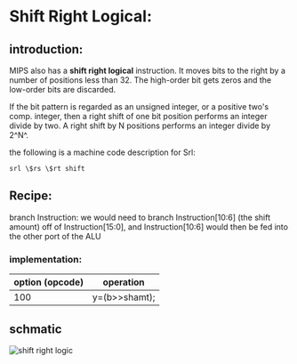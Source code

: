 # Shift Right Logical:

## introduction:

MIPS also has a **shift right logical** instruction. It moves bits to
the right by a number of positions less than 32. The high-order bit gets
zeros and the low-order bits are discarded.

If the bit pattern is regarded as an unsigned integer, or a positive
two\'s comp. integer, then a right shift of one bit position performs an
integer divide by two. A right shift by N positions performs an integer
divide by 2^N^.

the following is a machine code description for Srl:
```assembly
srl \$rs \$rt shift
```

## Recipe:

branch Instruction: we would need to branch Instruction\[10:6\] (the
shift amount) off of Instruction\[15:0\], and Instruction\[10:6\] would
then be fed into the other port of the ALU

### implementation:

| option (opcode) | operation |
|----------------|------------------------------|
|100             |   y=(b>>shamt);  |


## schmatic

![shift right logic ](srl.BMP)